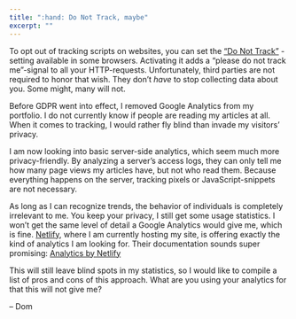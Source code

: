 ```yaml
---
title: ":hand: Do Not Track, maybe"
excerpt: ""
---
```

To opt out of tracking scripts on websites, you can set the [“Do Not Track”](https://www.eff.org/issues/do-not-track) -setting available in some browsers. Activating it adds a “please do not track me”-signal to all your HTTP-requests. Unfortunately, third parties are not required to honor that wish. They don’t _have_ to stop collecting data about you. Some might, many will not.

Before GDPR went into effect, I removed Google Analytics from my portfolio. I do not currently know if people are reading my articles at all. When it comes to tracking, I would rather fly blind than invade my visitors’ privacy.

I am now looking into basic server-side analytics, which seem much more privacy-friendly. By analyzing a server’s access logs, they can only tell me how many page views my articles have, but not who read them. Because everything happens on the server, tracking pixels or JavaScript-snippets are not necessary.

As long as I can recognize trends, the behavior of individuals is completely irrelevant to me. You keep your privacy, I still get some usage statistics. I won’t get the same level of detail a Google Analytics would give me, which is fine. [Netlify](https://www.netlify.com), where I am currently hosting my site, is offering exactly the kind of analytics I am looking for. Their documentation sounds super promising: [Analytics by Netlify](https://www.netlify.com/docs/analytics/)

This will still leave blind spots in my statistics, so I would like to compile a list of pros and cons of this approach. What are you using your analytics for that this will not give me?

– Dom
